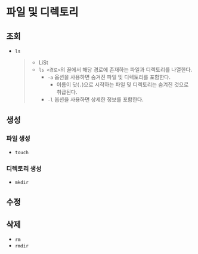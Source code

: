 # 파일 및 디렉토리

## 조회

- `ls`

  > - LiSt
  > - `ls <경로>`의 꼴에서 해당 경로에 존재하는 파일과 디렉토리를 나열한다.
  >   - `-a` 옵션을 사용하면 숨겨진 파일 및 디렉토리를 포함한다.
  >     - 이름이 닷(`.`)으로 시작하는 파일 및 디렉토리는 숨겨진 것으로 취급된다.
  >   - `-l` 옵션을 사용하면 상세한 정보를 포함한다.

## 생성

### 파일 생성

- `touch`

### 디렉토리 생성

- `mkdir`

## 수정

## 삭제

- `rm`
- `rmdir`

<!-- TODO -->
